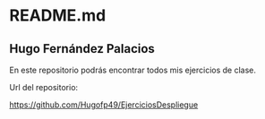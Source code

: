 # README.md



## Hugo Fernández Palacios 

En este repositorio podrás encontrar todos mis ejercicios de clase.



Url del repositorio:

https://github.com/Hugofp49/EjerciciosDespliegue

